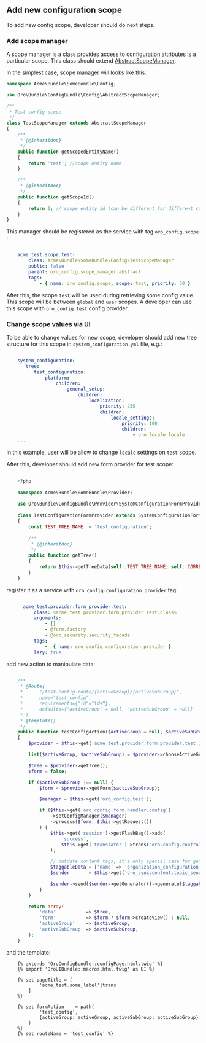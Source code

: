 ## Add new configuration scope ##

To add new config scope, developer should do next steps.

### Add scope manager ###

A scope manager is a class provides access to configuration attributes is a particular scope. This class should extend [AbstractScopeManager](./../../Config/AbstractScopeManager.php).

In the simplest case, scope manager will looks like this:

``` php
namespace Acme\Bundle\SomeBundle\Config;

use Oro\Bundle\ConfigBundle\Config\AbstractScopeManager;

/**
 * Test config scope
 */
class TestScopeManager extends AbstractScopeManager
{
    /**
     * {@inheritdoc}
     */
    public function getScopedEntityName()
    {
        return 'test'; //scope entity name
    }

    /**
     * {@inheritdoc}
     */
    public function getScopeId()
    {
        return 0; // scope entity id (can be different for different cases)
    }
}
```

This manager should be registered as the service with tag `oro_config.scope` :

```yml

    acme_test.scope.test:
        class: Acme\Bundle\SomeBundle\Config\TestScopeManager
        public: false
        parent: oro_config.scope_manager.abstract
        tags:
            - { name: oro_config.scope, scope: test, priority: 50 }

```

After this, the scope `test` will be used during retrieving some config value. This scope will be between `global` and `user` scopes.
A developer can use this scope with `oro_config.test` config provider.

### Change scope values via UI ###

To be able to change values for new scope, developer should add new tree structure for this scope in `system_configuration.yml` file, e.g.:

```yml

    system_configuration:
       tree:
          test_configuration:
              platform:
                  children:
                      general_setup:
                          children:
                              localization:
                                  priority: 255
                                  children:
                                      locale_settings:
                                          priority: 100
                                          children:
                                              - oro_locale.locale
    ...                                          

```

In this example, user will be allow to change `locale` settings on `test` scope.

After this, developer should add new form provider for test scope:

```php
    
    <?php
   
    namespace Acme\Bundle\SomeBundle\Provider;
    
    use Oro\Bundle\ConfigBundle\Provider\SystemConfigurationFormProvider;
    
    class TestConfigurationFormProvider extends SystemConfigurationFormProvider
    {
        const TEST_TREE_NAME  = 'test_configuration';
    
        /**
         * {@inheritdoc}
         */
        public function getTree()
        {
            return $this->getTreeData(self::TEST_TREE_NAME, self::CORRECT_FIELDS_NESTING_LEVEL);
        }
    }

```

register it as a service with `oro_config.configuration_provider` tag:

```yml

      acme_test.provider.form_provider.test:
          class: %acme_test.provider.form_provider.test.class%
          arguments:
              - []
              - @form.factory
              - @oro_security.security_facade
          tags:
              -  { name: oro_config.configuration_provider }
          lazy: true
```

add new action to manipulate data:

```php

    /**
     * @Route(
     *      "/test-config-route/{activeGroup}/{activeSubGroup}",
     *      name="test_config",
     *      requirements={"id"="\d+"},
     *      defaults={"activeGroup" = null, "activeSubGroup" = null}
     * )
     * @Template()
     */
    public function testConfigAction($activeGroup = null, $activeSubGroup = null)
    {
        $provider = $this->get('acme_test.provider.form_provider.test');

        list($activeGroup, $activeSubGroup) = $provider->chooseActiveGroups($activeGroup, $activeSubGroup);

        $tree = $provider->getTree();
        $form = false;

        if ($activeSubGroup !== null) {
            $form = $provider->getForm($activeSubGroup);

            $manager = $this->get('oro_config.test');

            if ($this->get('oro_config.form.handler.config')
                ->setConfigManager($manager)
                ->process($form, $this->getRequest())
            ) {
                $this->get('session')->getFlashBag()->add(
                    'success',
                    $this->get('translator')->trans('oro.config.controller.config.saved.message')
                );

                // outdate content tags, it's only special case for generation that are not covered by NavigationBundle
                $taggableData = ['name' => 'organization_configuration', 'params' => [$activeGroup, $activeSubGroup]];
                $sender       = $this->get('oro_sync.content.topic_sender');

                $sender->send($sender->getGenerator()->generate($taggableData));
            }
        }

        return array(
            'data'           => $tree,
            'form'           => $form ? $form->createView() : null,
            'activeGroup'    => $activeGroup,
            'activeSubGroup' => $activeSubGroup,
        );
    }
```

and the template:
 
```
    {% extends 'OroConfigBundle::configPage.html.twig' %}
    {% import 'OroUIBundle::macros.html.twig' as UI %}
        
    {% set pageTitle = [
            'acme_test.some_label'|trans
        ]
    %}
    
    {% set formAction    = path(
            'test_config',
            {activeGroup: activeGroup, activeSubGroup: activeSubGroup}
        )
    %}
    {% set routeName = 'test_config' %}

```
